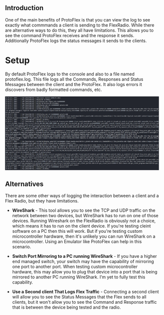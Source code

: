 ## Introduction

One of the main benefits of ProtoFlex is that you can view the log to see exactly what commmands a client is sending to the FlexRadio. While there are alternative ways to do this, they all have limitations. This allows you to see the command ProtoFlex receives and the response it sends. Additionally ProtoFlex logs the status messages it sends to the clients.

# Setup

By default ProtoFlex logs to the console and also to a file named protoflex.log. This file logs all the Commands, Responses and Status Messages between the client and the ProtoFlex. It also logs errors it discovers from badly formatted commands, etc.

[![ProtoFlex Log](https://raw.githubusercontent.com/rimuadmin/ProtoFlex/main/images/protoflex_log.png)](https://raw.githubusercontent.com/rimuadmin/ProtoFlex/main/images/protoflex_log.png)

## Alternatives
There are some other ways of logging the interaction between a client and a Flex Radio, but they have limitations.

- **WireShark** - This tool allows you to see the TCP and UDP traffic on the network between two devices, but WireShark has to run on one of those devices. Running Wireshark on the FlexRadio is obviously not a choice, which means it has to run on the client device. If you're testing cleint software on a PC then this will work. But if you're testing custom microcontroller hardware, then it's unlikely you can run WireShark on a microcontroller. Using an Emulator like ProtoFlex can help in this scenario.

- **Switch Port Mirroring to a PC running WireShark** - If you have a higher end managed switch, your switch may have the capability of mirroring one port to another port. When testing custom microcontroller hardware, this may allow you to plug that device into a port that is being mirrored to another PC running WireShark. I'm yet to fully test this capability.

- **Use a Second client That Logs Flex Traffic** - Connecting a second client will allow you to see the Status Messages that the Flex sends to all clients, but it won't allow you to see the Command and Response traffic that is between the device being tested and the radio.


